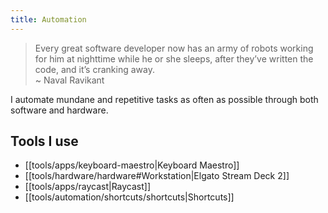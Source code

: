 ```yaml
---
title: Automation
---
```


> Every great software developer now has an army of robots working for him at nighttime while he or she sleeps, after they’ve written the code, and it’s cranking away.  
> ~ Naval Ravikant

I automate mundane and repetitive tasks as often as possible through both software and hardware.

## Tools I use

- [[tools/apps/keyboard-maestro|Keyboard Maestro]]
- [[tools/hardware/hardware#Workstation|Elgato Stream Deck 2]]
- [[tools/apps/raycast|Raycast]]
- [[tools/automation/shortcuts/shortcuts|Shortcuts]]
